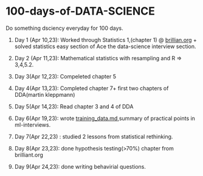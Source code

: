 # 100-days-of-DATA-SCIENCE
Do something dsciency everyday for 100 days.

1. Day 1 (Apr 10,23): Worked through Statistics 1,(chapter 1) @ [brillian.org](https://brilliant.org/courses/advanced-statistics-i/intro-to-stats/into-mystic/3/) + solved statistics easy section of Ace the data-science interview section.

2. Day 2 (Apr 11,23): Mathematical statistics with resampling and R => 3,4,5.2.

3. Day 3(Apr 12,23): Compeleted chapter 5
4. Day 4(Apr 13,23): Completed chapter 7+ first two chapters of DDA(martin kleppmann)
5. Day 5(Apr 14,23): Read chapter 3 and 4 of DDA
6. Day 6(Apr 19,23): wrote [training_data.md](https://github.com/vin136/Machine-Learning-Interview-Questions/blob/main/training_data.md),summary of practical points in ml-interviews.
7. Day 7(Apr 22,23) : studied 2 lessons from statistical rethinking.
8. Day 8(Apr 23,23): done hypothesis testing(>70%) chapter from brilliant.org
9. Day 9(Apr 24,23): done writing behavirial questions.
